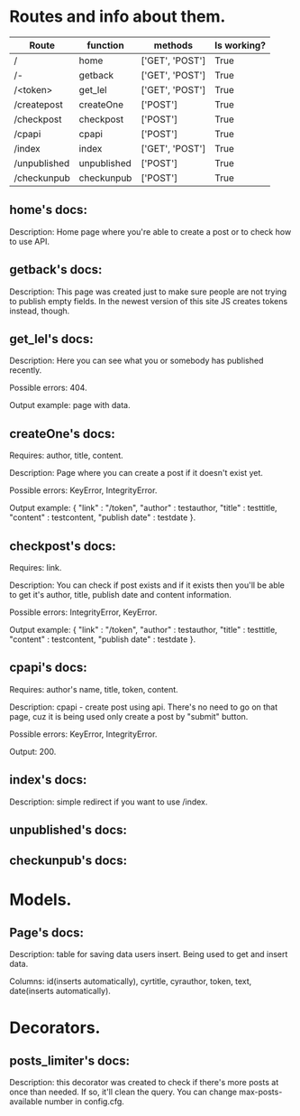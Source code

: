 # Routes and info about them.

| Route | function | methods | Is working? |
| ------------- | -------- | -------- | -------- |
| / | home | ['GET', 'POST'] | True |
| /- | getback | ['GET', 'POST'] | True |
| /\<token\> | get_lel | ['GET', 'POST'] | True |
| /createpost | createOne | ['POST'] | True |
| /checkpost | checkpost | ['POST'] | True |
| /cpapi | cpapi | ['POST'] | True |
| /index | index | ['GET', 'POST'] | True |
| /unpublished | unpublished | ['POST'] | True |
| /checkunpub | checkunpub | ['POST'] | True |

## home's docs:

Description: Home page where you're able to create a post or to check how to use API.


## getback's docs:

Description: This page was created just to make sure people are not trying to publish empty fields. In the newest version of this site JS creates tokens instead, though.


## get_lel's docs:

Description: Here you can see what you or somebody has published recently.

Possible errors: 404.

Output example: page with data.


## createOne's docs:

Requires: author, title, content.

Description: Page where you can create a post if it doesn't exist yet.

Possible errors: KeyError, IntegrityError.

Output example: { "link" : "/token", "author" : testauthor, "title" : testtitle, "content" : testcontent, "publish date" : testdate }.


## checkpost's docs:

Requires: link.

Description: You can check if post exists and if it exists then you'll be able to get it's author, title, publish date and content information.

Possible errors: IntegrityError, KeyError.

Output example: { "link" : "/token", "author" : testauthor, "title" : testtitle, "content" : testcontent, "publish date" : testdate }.


## cpapi's docs:

Requires: author's name, title, token, content.

Description: cpapi - create post using api. There's no need to go on that page, cuz it is being used only create a post by "submit" button.

Possible errors: KeyError, IntegrityError.

Output: 200.


## index's docs:

Description: simple redirect if you want to use /index.


## unpublished's docs:


## checkunpub's docs:



# Models.

## Page's docs:

Description: table for saving data users insert. Being used to get and insert data.

Columns: id(inserts automatically), cyrtitle, cyrauthor, token, text, date(inserts automatically).


# Decorators.


## posts_limiter's docs:

Description: this decorator was created to check if there's more posts at once than needed. If so, it'll clean the query. You can change max-posts-available number in config.cfg.

